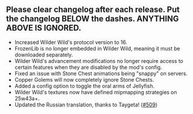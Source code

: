 Please clear changelog after each release.
Put the changelog BELOW the dashes. ANYTHING ABOVE IS IGNORED.
-----------------
- Increased Wilder Wild's protocol version to 16.
- FrozenLib is no longer embedded in Wilder Wild, meaning it must be downloaded separately.
- Wilder Wild's advancement modifications no longer require access to certain features when they are disabled by the mod's config.
- Fixed an issue with Stone Chest animations being "snappy" on servers.
- Copper Golems will now completely ignore Stone Chests.
- Added a config option to toggle the oral arms of Jellyfish.
- Wilder Wild's textures now have defined mipmapping strategies on 25w43a+.
- Updated the Russian translation, thanks to Taygeta! ([#509](https://github.com/FrozenBlock/WilderWild/pull/509))
